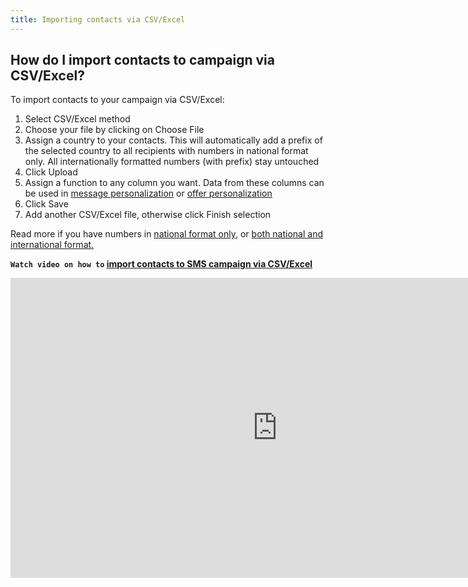 ```yaml
---
title: Importing contacts via CSV/Excel
---
```


## How do I import contacts to campaign via CSV/Excel?
To import contacts to your campaign via CSV/Excel:
1.	Select CSV/Excel method
2.	Choose your file by clicking on Choose File
3.	Assign a country to your contacts. This will automatically add a prefix of the selected country to all recipients with numbers in national format only. All internationally formatted numbers (with prefix) stay untouched
4.	Click Upload
5.	Assign a function to any column you want. Data from these columns can be used in [message personalization](message-personalization.md#how-can-i-personalize-my-campaign) or [offer personalization](offer-personalization.md#how-can-i-personalize-an-offer) 
6.	Click Save
7.	Add another CSV/Excel file, otherwise click Finish selection

Read more if you have numbers in [national format only](assigning-country-to-contacts.md#i-have-my-contact-numbers-in-national-format-only), or [both national and international format.](assigning-country-to-contacts.md#i-have-my-contact-numbers-in-both-national-and-international-formats)


**`Watch video on how to` [import contacts to SMS campaign via CSV/Excel](https://www.youtube.com/watch?v=JKmr8OgRLaM&list=PL3m8jKRwlM0ugQ0LwprF68wLmVzdDLASZ&index=1)**

<iframe width="854" height="480" src="https://www.youtube.com/embed/JKmr8OgRLaM?list=PL3m8jKRwlM0ugQ0LwprF68wLmVzdDLASZ" frameborder="0" allow="autoplay; encrypted-media" allowfullscreen></iframe>
